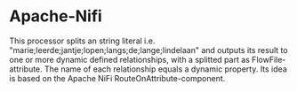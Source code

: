 # Apache-Nifi

This processor splits an string literal i.e. "marie;leerde;jantje;lopen;langs;de;lange;lindelaan" and outputs its result to one or more dynamic defined relationships, with a splitted part as FlowFile-attribute. The name of each relationship equals a dynamic property. Its idea is based on the Apache NiFi RouteOnAttribute-component.

